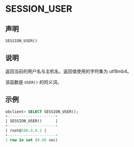 SESSION_USER 
=================================



声明 
-----------------------

```sql
SESSION_USER()
```



说明 
-----------------------

返回当前的用户名与主机名，返回值使用的字符集为 utf8mb4。

该函数是 `USER()` 的同义词。

示例 
-----------------------

```sql
obclient> SELECT SESSION_USER();
+---------------------+
| SESSION_USER()      |
+---------------------+
| root@100.0.0.1 |
+---------------------+
1 row in set (0.00 sec)
```


